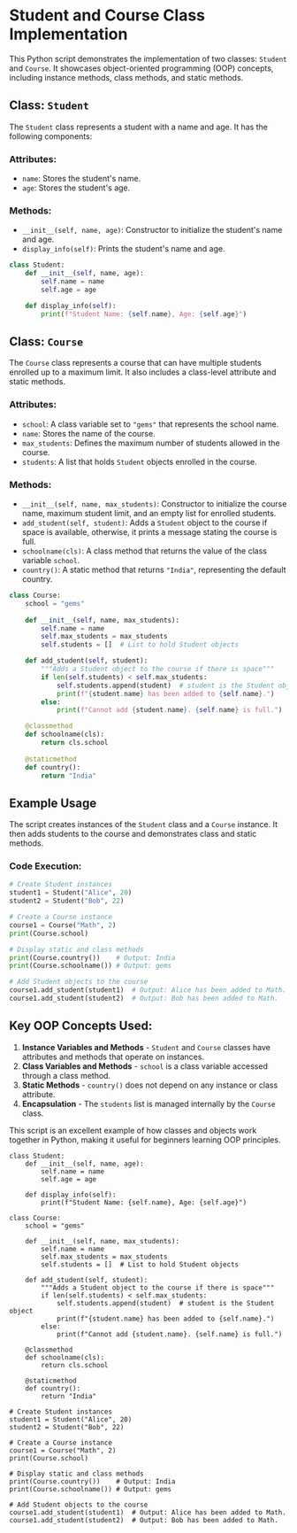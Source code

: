 # Student and Course Class Implementation

This Python script demonstrates the implementation of two classes: `Student` and `Course`. It showcases object-oriented programming (OOP) concepts, including instance methods, class methods, and static methods.

## Class: `Student`
The `Student` class represents a student with a name and age. It has the following components:

### Attributes:
- `name`: Stores the student's name.
- `age`: Stores the student's age.

### Methods:
- `__init__(self, name, age)`: Constructor to initialize the student's name and age.
- `display_info(self)`: Prints the student's name and age.

```python
class Student:
    def __init__(self, name, age):
        self.name = name
        self.age = age

    def display_info(self):
        print(f"Student Name: {self.name}, Age: {self.age}")
```

## Class: `Course`
The `Course` class represents a course that can have multiple students enrolled up to a maximum limit. It also includes a class-level attribute and static methods.

### Attributes:
- `school`: A class variable set to `"gems"` that represents the school name.
- `name`: Stores the name of the course.
- `max_students`: Defines the maximum number of students allowed in the course.
- `students`: A list that holds `Student` objects enrolled in the course.

### Methods:
- `__init__(self, name, max_students)`: Constructor to initialize the course name, maximum student limit, and an empty list for enrolled students.
- `add_student(self, student)`: Adds a `Student` object to the course if space is available, otherwise, it prints a message stating the course is full.
- `schoolname(cls)`: A class method that returns the value of the class variable `school`.
- `country()`: A static method that returns `"India"`, representing the default country.

```python
class Course:
    school = "gems"
   
    def __init__(self, name, max_students):
        self.name = name
        self.max_students = max_students
        self.students = []  # List to hold Student objects

    def add_student(self, student):
        """Adds a Student object to the course if there is space"""
        if len(self.students) < self.max_students:
            self.students.append(student)  # student is the Student object
            print(f"{student.name} has been added to {self.name}.")
        else:
            print(f"Cannot add {student.name}. {self.name} is full.")

    @classmethod
    def schoolname(cls):
        return cls.school
   
    @staticmethod    
    def country():
        return "India"
```

## Example Usage
The script creates instances of the `Student` class and a `Course` instance. It then adds students to the course and demonstrates class and static methods.

### Code Execution:
```python
# Create Student instances
student1 = Student("Alice", 20)
student2 = Student("Bob", 22)

# Create a Course instance
course1 = Course("Math", 2)
print(Course.school)

# Display static and class methods
print(Course.country())    # Output: India
print(Course.schoolname()) # Output: gems

# Add Student objects to the course
course1.add_student(student1)  # Output: Alice has been added to Math.
course1.add_student(student2)  # Output: Bob has been added to Math.
```

## Key OOP Concepts Used:
1. **Instance Variables and Methods** - `Student` and `Course` classes have attributes and methods that operate on instances.
2. **Class Variables and Methods** - `school` is a class variable accessed through a class method.
3. **Static Methods** - `country()` does not depend on any instance or class attribute.
4. **Encapsulation** - The `students` list is managed internally by the `Course` class.

This script is an excellent example of how classes and objects work together in Python, making it useful for beginners learning OOP principles.


```
class Student:
    def __init__(self, name, age):
        self.name = name
        self.age = age

    def display_info(self):
        print(f"Student Name: {self.name}, Age: {self.age}")

class Course:
    school = "gems"
   
    def __init__(self, name, max_students):
        self.name = name
        self.max_students = max_students
        self.students = []  # List to hold Student objects

    def add_student(self, student):
        """Adds a Student object to the course if there is space"""
        if len(self.students) < self.max_students:
            self.students.append(student)  # student is the Student object
            print(f"{student.name} has been added to {self.name}.")
        else:
            print(f"Cannot add {student.name}. {self.name} is full.")

    @classmethod
    def schoolname(cls):
        return cls.school
   
    @staticmethod    
    def country():
        return "India"

# Create Student instances
student1 = Student("Alice", 20)
student2 = Student("Bob", 22)

# Create a Course instance
course1 = Course("Math", 2)
print(Course.school)

# Display static and class methods
print(Course.country())    # Output: India
print(Course.schoolname()) # Output: gems

# Add Student objects to the course
course1.add_student(student1)  # Output: Alice has been added to Math.
course1.add_student(student2)  # Output: Bob has been added to Math.
```